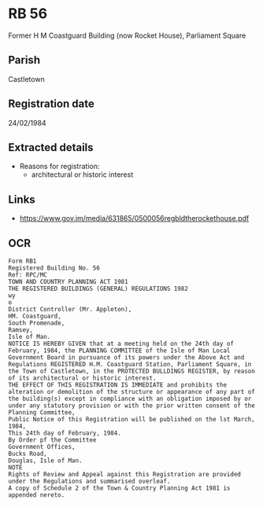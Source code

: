 # RB 56

Former H M Coastguard Building (now Rocket House), Parliament Square

## Parish
Castletown

## Registration date
24/02/1984

## Extracted details
* Reasons for registration:
  - architectural or historic interest


## Links
- https://www.gov.im/media/631865/0500056regbldtherockethouse.pdf

## OCR
```
Form RB1
Registered Building No. 56
Ref: RPC/MC
TOWN AND COUNTRY PLANNING ACT 1981
THE REGISTERED BUILDINGS (GENERAL) REGULATIONS 1982
wy
o
District Controller (Mr. Appleton),
HM. Coastguard,
South Promenade,
Ramsey,
Isle of Man.
NOTICE IS HEREBY GIVEN that at a meeting held on the 24th day of
February, 1984, the PLANNING COMMITTEE of the Isle of Man Local
Government Board in pursuance of its powers under the Above Act and
Regulations REGISTERED H.M. Coastguard Station, Parliament Square, in
the Town of Castletown, in the PROTECTED BULLDINGS REGISTER, by reason
of its architectural or historic interest.
THE EFFECT OF THIS REGISTRATION IS IMMEDIATE and prohibits the
alteration or demolition of the structure or appearance of any part of
the building(s) except in compliance with an obligation imposed by or
under any statutory provision or with the prior written consent of the
Planning Committee,
Public Notice of this Registration will be published on the lst March,
1984,
This 24th day of February, 1984.
By Order pf the Committee
Government Offices,
Bucks Road,
Douglas, Isle of Man.
NOTE
Rights of Review and Appeal against this Registration are provided
under the Regulations and summarised overleaf.
A copy of Schedule 2 of the Town & Country Planning Act 1981 is
appended nereto.
```
